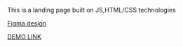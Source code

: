 This is a landing page built on JS,HTML/CSS technologies

[Figma design](https://www.figma.com/file/Fz588JKGuPS2Bk21De4KE5/Brand-of-eco-cosmetics-_FE-students?node-id=21779%3A631&t=Gtk1Kj4TKq6BJit2-1)

[DEMO LINK](https://danylopasko.github.io/Eco-cosmeics-landing/)
